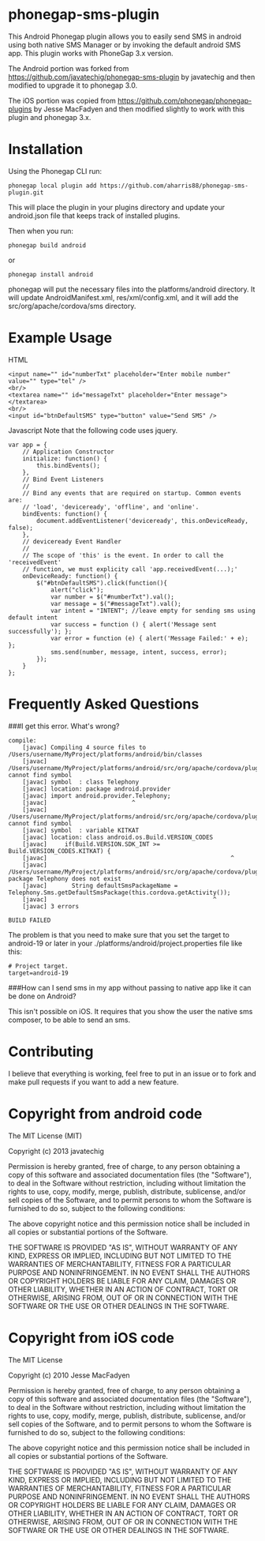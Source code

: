 phonegap-sms-plugin
=====================

This Android Phonegap plugin allows you to easily send SMS in android using both native SMS Manager or by invoking the default android SMS app. This plugin works with PhoneGap 3.x version.

The Android portion was forked from https://github.com/javatechig/phonegap-sms-plugin by javatechig and then modified to upgrade it to phonegap 3.0.

The iOS portion was copied from https://github.com/phonegap/phonegap-plugins by Jesse MacFadyen and then modified slightly to work with this plugin and phonegap 3.x.

Installation
=================

Using the Phonegap CLI run:

    phonegap local plugin add https://github.com/aharris88/phonegap-sms-plugin.git

This will place the plugin in your plugins directory and update your android.json file that keeps track of installed plugins.

Then when you run:

    phonegap build android

or

    phonegap install android

phonegap will put the necessary files into the platforms/android directory. It will update AndroidManifest.xml, res/xml/config.xml, and it will add the src/org/apache/cordova/sms directory.

Example Usage
=================

HTML

    <input name="" id="numberTxt" placeholder="Enter mobile number" value="" type="tel" />
    <br/>
    <textarea name="" id="messageTxt" placeholder="Enter message"></textarea>
    <br/>
    <input id="btnDefaultSMS" type="button" value="Send SMS" />

Javascript
Note that the following code uses jquery.

    var app = {
        // Application Constructor
        initialize: function() {
            this.bindEvents();
        },
        // Bind Event Listeners
        //
        // Bind any events that are required on startup. Common events are:
        // 'load', 'deviceready', 'offline', and 'online'.
        bindEvents: function() {
            document.addEventListener('deviceready', this.onDeviceReady, false);
        },
        // deviceready Event Handler
        //
        // The scope of 'this' is the event. In order to call the 'receivedEvent'
        // function, we must explicity call 'app.receivedEvent(...);'
        onDeviceReady: function() {
            $("#btnDefaultSMS").click(function(){
                alert("click");
                var number = $("#numberTxt").val();
                var message = $("#messageTxt").val();
                var intent = "INTENT"; //leave empty for sending sms using default intent
                var success = function () { alert('Message sent successfully'); };
                var error = function (e) { alert('Message Failed:' + e); };
                sms.send(number, message, intent, success, error);
            });
        }
    };

Frequently Asked Questions
=================

###I get this error. What's wrong?

    compile:
        [javac] Compiling 4 source files to /Users/username/MyProject/platforms/android/bin/classes
        [javac] /Users/username/MyProject/platforms/android/src/org/apache/cordova/plugin/sms/Sms.java:15: cannot find symbol
        [javac] symbol  : class Telephony
        [javac] location: package android.provider
        [javac] import android.provider.Telephony;
        [javac]                        ^
        [javac] /Users/username/MyProject/platforms/android/src/org/apache/cordova/plugin/sms/Sms.java:60: cannot find symbol
        [javac] symbol  : variable KITKAT
        [javac] location: class android.os.Build.VERSION_CODES
        [javac]     if(Build.VERSION.SDK_INT >= Build.VERSION_CODES.KITKAT) {
        [javac]                                                    ^
        [javac] /Users/username/MyProject/platforms/android/src/org/apache/cordova/plugin/sms/Sms.java:61: package Telephony does not exist
        [javac]       String defaultSmsPackageName = Telephony.Sms.getDefaultSmsPackage(this.cordova.getActivity());
        [javac]                                               ^
        [javac] 3 errors

    BUILD FAILED

The problem is that you need to make sure that you set the target to android-19 or later in your ./platforms/android/project.properties file like this:

    # Project target.
    target=android-19

###How can I send sms in my app without passing to native app like it can be done on Android?

This isn't possible on iOS. It requires that you show the user the native sms composer, to be able to send an sms.

Contributing
=================

I believe that everything is working, feel free to put in an issue or to fork and make pull requests if you want to add a new feature.

Copyright from android code
=================

The MIT License (MIT)

Copyright (c) 2013 javatechig

Permission is hereby granted, free of charge, to any person obtaining a copy of
this software and associated documentation files (the "Software"), to deal in
the Software without restriction, including without limitation the rights to
use, copy, modify, merge, publish, distribute, sublicense, and/or sell copies of
the Software, and to permit persons to whom the Software is furnished to do so,
subject to the following conditions:

The above copyright notice and this permission notice shall be included in all
copies or substantial portions of the Software.

THE SOFTWARE IS PROVIDED "AS IS", WITHOUT WARRANTY OF ANY KIND, EXPRESS OR
IMPLIED, INCLUDING BUT NOT LIMITED TO THE WARRANTIES OF MERCHANTABILITY, FITNESS
FOR A PARTICULAR PURPOSE AND NONINFRINGEMENT. IN NO EVENT SHALL THE AUTHORS OR
COPYRIGHT HOLDERS BE LIABLE FOR ANY CLAIM, DAMAGES OR OTHER LIABILITY, WHETHER
IN AN ACTION OF CONTRACT, TORT OR OTHERWISE, ARISING FROM, OUT OF OR IN
CONNECTION WITH THE SOFTWARE OR THE USE OR OTHER DEALINGS IN THE SOFTWARE.

Copyright from iOS code
=================

The MIT License

Copyright (c) 2010 Jesse MacFadyen

Permission is hereby granted, free of charge, to any person obtaining a copy of this software and associated documentation files (the "Software"), to deal in the Software without restriction, including without limitation the rights to use, copy, modify, merge, publish, distribute, sublicense, and/or sell copies of the Software, and to permit persons to whom the Software is furnished to do so, subject to the following conditions:

The above copyright notice and this permission notice shall be included in all copies or substantial portions of the Software.

THE SOFTWARE IS PROVIDED "AS IS", WITHOUT WARRANTY OF ANY KIND, EXPRESS OR IMPLIED, INCLUDING BUT NOT LIMITED TO THE WARRANTIES OF MERCHANTABILITY, FITNESS FOR A PARTICULAR PURPOSE AND NONINFRINGEMENT. IN NO EVENT SHALL THE AUTHORS OR COPYRIGHT HOLDERS BE LIABLE FOR ANY CLAIM, DAMAGES OR OTHER LIABILITY, WHETHER IN AN ACTION OF CONTRACT, TORT OR OTHERWISE, ARISING FROM, OUT OF OR IN CONNECTION WITH THE SOFTWARE OR THE USE OR OTHER DEALINGS IN THE SOFTWARE.
